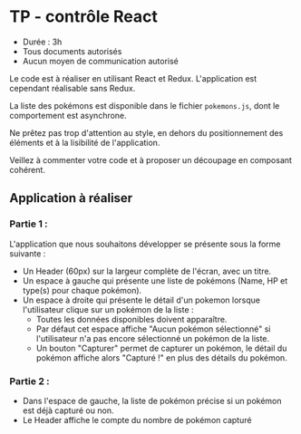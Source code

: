TP - contrôle React
===================


- Durée : 3h 
- Tous documents autorisés
- Aucun moyen de communication autorisé

Le code est à réaliser en utilisant React et Redux. L'application est cependant réalisable sans Redux. 

La liste des pokémons est disponible dans le fichier `pokemons.js`, dont le comportement est asynchrone. 

Ne prêtez pas trop d'attention au style, en dehors du positionnement des éléments et à la lisibilité de l'application. 

Veillez à commenter votre code et à proposer un découpage en composant cohérent. 


## Application à réaliser

### Partie 1 :

L'application que nous souhaitons développer se présente sous la forme suivante : 

- Un Header (60px) sur la largeur complète de l'écran, avec un titre. 
- Un espace à gauche qui présente une liste de pokémons (Name, HP et type(s) pour chaque pokémon). 
- Un espace à droite qui présente le détail d'un pokemon lorsque l'utilisateur clique sur un pokémon de la liste : 
	- Toutes les données disponibles doivent apparaître. 
	- Par défaut cet espace affiche "Aucun pokémon sélectionné" si l'utilisateur n'a pas encore sélectionné un pokémon de la liste. 
	- Un bouton "Capturer" permet de capturer un pokémon, le détail du pokémon affiche alors "Capturé !" en plus des détails du pokémon. 


### Partie 2 : 

- Dans l'espace de gauche, la liste de pokémon précise si un pokémon est déjà capturé ou non. 
- Le Header affiche le compte du nombre de pokémon capturé








